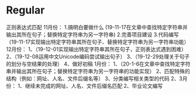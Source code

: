 # Regular
正则表达式匹配
11月份：
1.搞明白要做什么
(19-11-17在文章中查找特定字符串并输出其所在句子；替换特定字符串为另一字符串)
2.完善项目建设 
3.代码编写
（19-11-17实现输出特定字符串其所在句子、替换特定字符串为另一字符串功能）
12月份：
1、（19-12-01实现输出特定字符串其所在句子，正则表达式遇到困难）
2、（19-12-08运用中文Unicode编码尝试输出句子）
3、（19-12-29处理关于句子的划分与空结果的处理）
4、做好初稿
1月份：
1、（20-1-6在文章中查找特定字符串并输出其所在句子；替换特定字符串为另一字符串的功能实现）
2、匹配特殊的结构（例如：网址、人名、文件后缀名等）
3、分类编写相关类型的代码
2、3月份：
1、继续未完成的网址、人名、文件后缀名匹配
2、毕业论文编写
